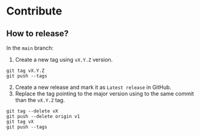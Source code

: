 # Contribute

## How to release?

In the `main` branch:

1. Create a new tag using `vX.Y.Z` version.
```
git tag vX.Y.Z
git push --tags
```
2. Create a new release and mark it as `Latest release` in GitHub.
3. Replace the tag pointing to the major version using to the same commit than the `vX.Y.Z` tag.
```
git tag --delete vX
git push --delete origin v1
git tag vX 
git push --tags
```
